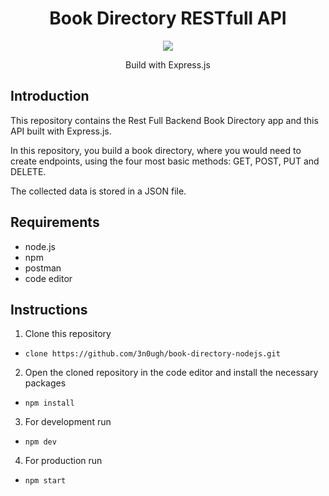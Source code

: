 <h1 align="center">Book Directory RESTfull API</h1>

<p align="center">

  <img src="https://user-images.githubusercontent.com/69458980/128169264-5dd902c7-cc9a-4a17-a36d-6492800ca301.jpg">
  
  <p align="center">Build with Express.js</p>

</p>

## Introduction

<p>
  This repository contains the <a>Rest Full Backend Book Directory app </a>and this API built with <a>Express.js</a>. 

  In this repository, you build a book directory, where you would need to create endpoints, using the 
  four most basic methods: <a>GET, POST, PUT and DELETE</a>.

  The collected data is stored in a <a>JSON file</a>.
</p>

## Requirements

- node.js
- npm
- postman
- code editor

## Instructions

1. Clone this repository 
 - `clone https://github.com/3n0ugh/book-directory-nodejs.git`
2. Open the cloned repository in the code editor and install the necessary packages
 - `npm install`
3. For development run
 - `npm dev`
4. For production run
 - `npm start`



